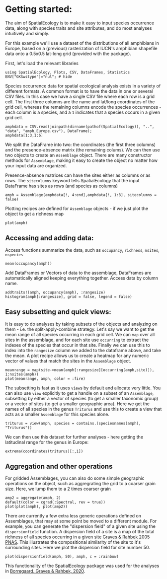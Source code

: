 # Getting started:

The aim of SpatialEcology is to make it easy to input species occurrence data, along with species traits and site attributes, 
and do most analyses intuitively and simply. 

For this example we'll use a dataset of the distributions of all amphibians
in Europe, based on a (previous) rasterization of IUCN's amphibian shapefile
data onto a 0.5x0.5 lat-long grid (provided with the package).

First, let's load the relevant libraries
```@example tutorial
using SpatialEcology, Plots, CSV, DataFrames, Statistics
ENV["GKSwstype"]="nul"; # hide
```

Species occurrence data for spatial ecological analysis exists in a variety of
different formats. A common format is to have the data in one or several CSV files.
In this case we have a single CSV file where each row is a grid cell.
The first three columns are the name and lat/long coordinates of the grid cell,
whereas the remaining columns encode the species occurrences - each column
is a species, and a `1` indicates that a species occurs in a given grid cell.

```@example tutorial
amphdata = CSV.read(joinpath(dirname(pathof(SpatialEcology)), "..", "data", "amph_Europe.csv"), DataFrame);
amphdata[1:3,1:6]
```

We split the DataFrame into two: the coordinates (the first three columns) and 
the presence-absence matrix (the remaining colums). We can then use two objects
to create an `Assemblage` object. There are many constructor methods for 
`Assemblage`, making it easy to create the object no matter how your input data
are organized.

Presence-absence matrices can have the sites either as columns or as rows. 
The `sitecolumns` keyword tells SpatialEcology that the input DataFrame has 
sites as rows (and species as columns)
```@example tutorial
amph = Assemblage(amphdata[!, 4:end],amphdata[!, 1:3], sitecolumns = false)
```

Plotting recipes are defined for `Assemblage` objects - if we just 
plot the object to get a richness map
```@example tutorial
plot(amph)
```

## Accessing and adding data:
Access functions summarize the data, such as `occupancy`, `richness`, `nsites`, `nspecies`
```@example tutorial
mean(occupancy(amph))
```
Add DataFrames or Vectors of data to the assemblage, DataFrames are automatically aligned keeping everything together. Access data by column name.
```@example tutorial
addtraits!(amph, occupancy(amph), :rangesize)
histogram(amph[:rangesize], grid = false, legend = false)
```

## Easy subsetting and quick views:
It is easy to do analyses by taking subsets of the objects and analyzing on them - i.e.
the split-apply-combine strategy. Let's say we want to get the mean range of all species 
occurring in each grid cell. We can `map` over all sites in the assemblage, and for each
site use `occurring` to extract the indexes of the species that occur in that site. Finally
we can use this to index into the `rangesize` column we added to the dataframe above, and 
take the mean. A plot recipe allows us to create a heatmap for any numeric vector of values
that match the sites in the `Assemblage` object.
```@example tutorial
meanrange = map(site->mean(amph[:rangesize][occurring(amph,site)]), 1:nsites(amph))
plot(meanrange, amph, color = :fire)
```

The subsetting is fast as it uses `view`s by default and allocate very little. You
can also use `view` explicitly to get a handle on a subset of an `Assemblage`, subsetting
by either a vector of species (to get a smaller taxonomic group) or a vector of sites (to
get a smaller geographic area). Here we get the names of all species in the genus `Triturus`
and use this to create a view that acts as a smaller `Assemblage` for this species alone.
```@example tutorial
triturus = view(amph, species = contains.(speciesnames(amph), "Triturus"))
```
We can then use this dataset for further analyses - here getting the latitudinal range for
the genus in Europe:
```@example tutorial
extrema(coordinates(triturus)[:,1])
```

## Aggregation and other operations
For gridded Assemblages, you can also do some simple geographic operations on the object,
such as aggregrating the grid to a coarser grain size. Here, we lump them to a 2 times
coarser grain
```@example tutorial
amp2 = aggregate(amph, 2)
default(color = cgrad(:Spectral, rev = true))
plot(plot(amph), plot(amp2))
```

There are currently a few extra less generic operations defined on Assemblages, that
may at some point be moved to a different module. For example, you can generate the 
"dispersion field" of a given site using the `dispersionfield` function. A dispersion
field of a site is a map of the total richness of all species occurring in a given site 
[Graves & Rahbek 2005 PNAS](http://macroecointern.dk/pdf-reprints/Graves_and_Rahbek_PNAS_2005.pdf).
This illustrates the compositional similarity of the site to it's surrounding sites. Here
we plot the dispersion field for site number 50. 
```@example tutorial
plot(dispersionfield(amph, 50), amph, c = :rainbow)
```
This functionality of the SpatialEcology package was used for the analyses in [Borregaard, Graves & Rahbek, 2020](http://macroecointern.dk/pdf-reprints/Borregaard_2020_Nature.pdf).

